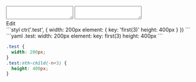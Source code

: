 <div data-size="170" class="code-cont" data-example="first">
    <div class="code">
        <div class="code-wrap">
            <textarea id="stylus"></textarea>
            <textarea id="css"></textarea>
            <div class="edit-code">
                <span>Edit</span>
            </div>
        </div>
    </div>
</div>


<div data-size="170" data-examples="stylus"></div>
```styl
ctr('.test', {
  width: 200px
  element: {
    key: 'first(3)'
    height: 400px
  }
})
```

<div data-size="170" data-examples="yaml"></div>
```yaml
.test:
  width: 200px
  element:
    key: first(3)
    height: 400px
```

```css
.test {
  width: 200px;
}
.test:nth-child(-n+3) {
  height: 400px;
}
```
<div class="cf"></div>
